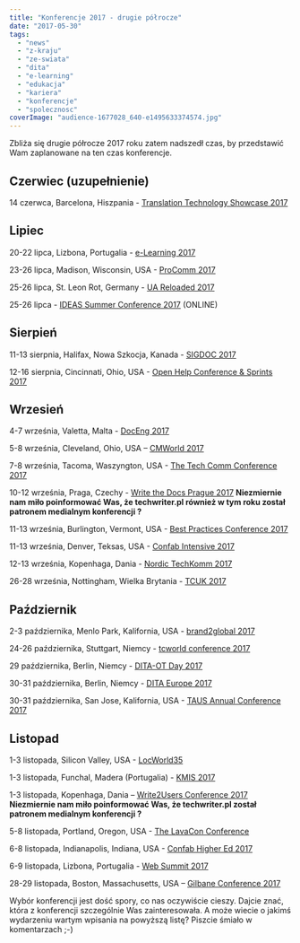 ```yaml
---
title: "Konferencje 2017 - drugie półrocze"
date: "2017-05-30"
tags:
  - "news"
  - "z-kraju"
  - "ze-swiata"
  - "dita"
  - "e-learning"
  - "edukacja"
  - "kariera"
  - "konferencje"
  - "spolecznosc"
coverImage: "audience-1677028_640-e1495633374574.jpg"
---
```


Zbliża się drugie półrocze 2017 roku zatem nadszedł czas, by przedstawić Wam
zaplanowane na ten czas konferencje.

## Czerwiec (uzupełnienie)

14 czerwca, Barcelona, Hiszpania
- [Translation Technology Showcase 2017](https://www.taus.net/events/conferences/translation-technology-showcase-barcelona#overview)

## Lipiec

20-22 lipca, Lizbona, Portugalia - [e-Learning 2017](http://elearning-conf.org)

23-26 lipca, Madison, Wisconsin, USA -
[ProComm 2017](http://sites.ieee.org/pcs/procomm2017/)

25-26 lipca, St. Leon Rot, Germany - [UA Reloaded 2017](http://ua-reloaded.de/)

25-26 lipca -
[IDEAS Summer Conference 2017](https://ideas.infomanagementcenter.com/) (ONLINE)

## Sierpień

11-13 sierpnia, Halifax, Nowa Szkocja, Kanada -
[SIGDOC 2017](https://sigdoc.acm.org/conference/2017/)

12-16 sierpnia, Cincinnati, Ohio, USA
- [Open Help Conference & Sprints 2017](https://conf.openhelp.cc/)

## Wrzesień

4-7 września, Valetta, Malta -
[DocEng 2017](https://doceng.org/newsite/doceng2017)

5-8 września, Cleveland, Ohio, USA
– [CMWorld 2017](http://www.contentmarketingworld.com/)

7-8 września, Tacoma, Waszyngton, USA -
[The Tech Comm Conference 2017](http://conference.writersua.com/techcomm/)

10-12 września, Praga, Czechy -
[Write the Docs Prague 2017](http://www.writethedocs.org/conf/eu/2017/)
**Niezmiernie nam miło poinformować Was, że techwriter.pl również w tym roku
został patronem medialnym konferencji ?**

11-13 września, Burlington, Vermont, USA -
[Best Practices Conference 2017](https://bp.infomanagementcenter.com/2017-conference/)

11-13 września, Denver, Teksas, USA -
[Confab Intensive 2017](http://confabevents.com/events/intensive-2017)

12-13 września, Kopenhaga, Dania -
[Nordic TechKomm 2017](http://www.nordic-techkomm.com/)

26-28 września, Nottingham, Wielka Brytania -
[TCUK 2017](http://technicalcommunicationuk.com/)

## Październik

2-3 października, Menlo Park, Kalifornia, USA -
[brand2global 2017](http://www.brand2global.com/)

24-26 października, Stuttgart, Niemcy -
[tcworld conference 2017](http://conferences.tekom.de/tcworld17/tcworld17/)

29 października, Berlin, Niemcy -
[DITA-OT Day 2017](https://www.oxygenxml.com/events/2017/dita-ot_day.html)

30-31 października, Berlin, Niemcy -
[DITA Europe 2017](https://ditaeurope.infomanagementcenter.com/)

30-31 października, San Jose, Kalifornia, USA -
[TAUS Annual Conference 2017](https://www.taus.net/events/conferences/taus-annual-conference-2017#call-for-proposals)

## Listopad

1-3 listopada, Silicon Valley, USA -
[LocWorld35](https://locworld.com/events/locworld35-silicon-valley-2017/)

1-3 listopada, Funchal, Madera (Portugalia) -
[KMIS 2017](http://www.kmis.ic3k.org/)

1-3 listopada, Kopenhaga, Dania –
[Write2Users Conference 2017](http://write2users.com/w2u-conference-2017/)
**Niezmiernie nam miło poinformować Was, że techwriter.pl został patronem
medialnym konferencji ?**

5-8 listopada, Portland, Oregon, USA -
[The LavaCon Conference](https://lavacon.org/2017/portland/)

6-8 listopada, Indianapolis, Indiana, USA -
[Confab Higher Ed 2017](http://confabevents.com/events/higher-ed-2017)

6-9 listopada, Lizbona, Portugalia - [Web Summit 2017](https://websummit.com/)

28-29 listopada, Boston, Massachusetts, USA –
[Gilbane Conference 2017](http://gilbaneconference.com/2017/default.aspx)

Wybór konferencji jest dość spory, co nas oczywiście cieszy. Dajcie znać, która
z konferencji szczególnie Was zainteresowała. A może wiecie o jakimś wydarzeniu
wartym wpisania na powyższą listę? Piszcie śmiało w komentarzach ;-)
